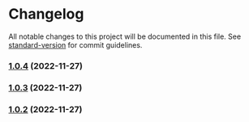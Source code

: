 # Changelog

All notable changes to this project will be documented in this file. See [standard-version](https://github.com/conventional-changelog/standard-version) for commit guidelines.

### [1.0.4](https://github.com/rewdy/create-empty-package/compare/v1.0.3...v1.0.4) (2022-11-27)

### [1.0.3](https://github.com/rewdy/create-empty-package/compare/v1.0.2...v1.0.3) (2022-11-27)

### [1.0.2](https://github.com/rewdy/create-empty-package/compare/v1.0.1...v1.0.2) (2022-11-27)
